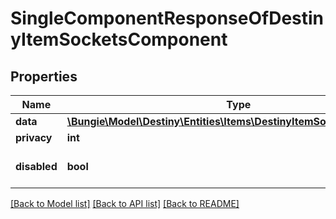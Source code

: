 # SingleComponentResponseOfDestinyItemSocketsComponent

## Properties
Name | Type | Description | Notes
------------ | ------------- | ------------- | -------------
**data** | [**\Bungie\Model\Destiny\Entities\Items\DestinyItemSocketsComponent**](DestinyItemSocketsComponent.md) |  | [optional] 
**privacy** | **int** |  | [optional] 
**disabled** | **bool** | If true, this component is disabled. | [optional] 

[[Back to Model list]](../README.md#documentation-for-models) [[Back to API list]](../README.md#documentation-for-api-endpoints) [[Back to README]](../README.md)



